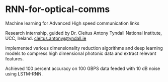 # RNN-for-optical-comms

Machine learning for Advanced High speed communication links

Research internship, guided by Dr. Cleitus Antony Tyndall National Institute, UCC, Ireland. cleitus.antony@tyndall.ie

implemented various dimensionality reduction algorithms and deep learning models to compress high dimensional photonic data and extract relevant features.

Achieved 100 percent accuracy on 100 GBPS data feeded with 10 dB noise using LSTM-RNN. 
